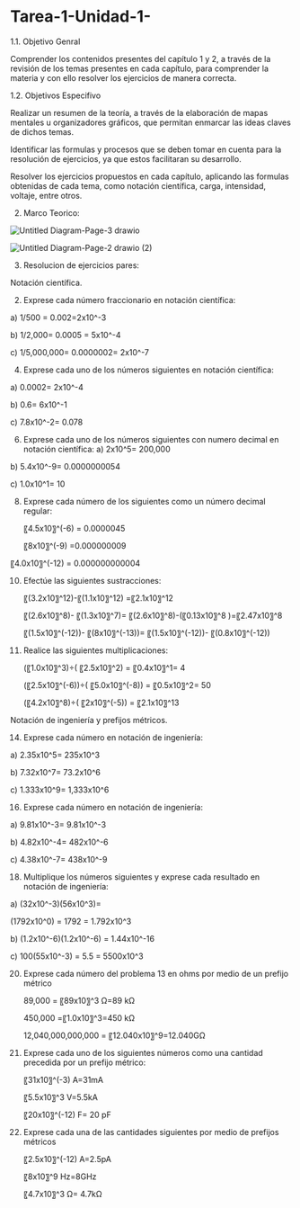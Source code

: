# Tarea-1-Unidad-1-
1.1. Objetivo Genral

Comprender los contenidos presentes del capítulo 1 y 2, a través de la revisión de los temas presentes en cada capítulo, para comprender la materia y con ello resolver los ejercicios de manera correcta.

1.2. Objetivos Especifivo

Realizar un resumen de la teoría, a través de la elaboración de mapas mentales u organizadores gráficos, que permitan enmarcar las ideas claves de dichos temas.

Identificar las formulas y procesos que se deben tomar en cuenta para la resolución de ejercicios, ya que estos facilitaran su desarrollo.

Resolver los ejercicios propuestos en cada capítulo, aplicando las formulas obtenidas de cada tema, como notación científica, carga, intensidad, voltaje, entre otros.

2. Marco  Teorico:

![Untitled Diagram-Page-3 drawio](https://user-images.githubusercontent.com/105687375/168741625-521ffa0b-071e-44b3-95c1-9f8403c69cdb.png)

![Untitled Diagram-Page-2 drawio (2)](https://user-images.githubusercontent.com/105687375/168741809-5b9319d1-310f-42bf-a57b-16d33d364687.png)


3. Resolucion de ejercicios pares:

Notación científica.

2. Exprese cada número fraccionario en notación científica:

a)	1/500 = 0.002=2x10^-3

b)	1/2,000= 0.0005 = 5x10^-4

c)	1/5,000,000= 0.0000002= 2x10^-7

4. Exprese cada uno de los números siguientes en notación científica:

a)	0.0002= 2x10^-4

b)	0.6= 6x10^-1

c)	7.8x10^-2= 0.078

6. Exprese cada uno de los números siguientes con numero decimal en notación científica:
a)	2x10^5= 200,000

b)	5.4x10^-9= 0.0000000054

c)	1.0x10^1= 10

8. Exprese cada número de los siguientes como un número decimal regular:


	〖4.5x10〗^(-6)    = 0.0000045
	
	〖8x10〗^(-9)     =0.000000009
	
〖4.0x10〗^(-12)  = 0.000000000004

10. Efectúe las siguientes sustracciones:

	〖(3.2x10〗^12)-〖(1.1x10〗^12) =〖2.1x10〗^12
	
	〖(2.6x10〗^8)- 〖(1.3x10〗^7)= 〖(2.6x10〗^8)-(〖0.13x10〗^8 )=〖2.47x10〗^8
	
	〖(1.5x10〗^(-12))- 〖(8x10〗^(-13))= 〖(1.5x10〗^(-12))- 〖(0.8x10〗^(-12))

12. Realice las siguientes multiplicaciones:

	(〖1.0x10〗^3)÷( 〖2.5x10〗^2) = 〖0.4x10〗^1= 4
	
	(〖2.5x10〗^(-6))÷( 〖5.0x10〗^(-8)) = 〖0.5x10〗^2= 50
	
	(〖4.2x10〗^8)÷( 〖2x10〗^(-5)) = 〖2.1x10〗^13
	
Notación de ingeniería y prefijos métricos.

14. Exprese cada número en notación de ingeniería:

a)	2.35x10^5= 235x10^3

b)	7.32x10^7= 73.2x10^6

c)	1.333x10^9= 1,333x10^6

16. Exprese cada número en notación de ingeniería:

a)	9.81x10^-3= 9.81x10^-3

b)	4.82x10^-4= 482x10^-6

c)	4.38x10^-7= 438x10^-9

18. Multiplique los números siguientes y exprese cada resultado en notación de ingeniería:

a)	(32x10^-3)(56x10^3)= 

(1792x10^0) = 1792 = 1.792x10^3

b)	(1.2x10^-6)(1.2x10^-6) = 1.44x10^-16

c)	100(55x10^-3) = 5.5 = 5500x10^3

20. Exprese cada número del problema 13 en ohms por medio de un prefijo métrico

	89,000 = 〖89x10〗^3 Ω=89 kΩ
	
	450,000 =〖1.0x10〗^3=450 kΩ
	
	12,040,000,000,000 = 〖12.040x10〗^9=12.040GΩ
	
22. Exprese cada uno de los siguientes números como una cantidad precedida por un prefijo métrico:

	〖31x10〗^(-3) A=31mA
	
	〖5.5x10〗^3 V=5.5kA 
	
	〖20x10〗^(-12) F= 20 pF
	
24. Exprese cada una de las cantidades siguientes por medio de prefijos métricos

	〖2.5x10〗^(-12) A=2.5pA
	
	〖8x10〗^9 Hz=8GHz
	
	〖4.7x10〗^3 Ω= 4.7kΩ
	
	
	







          




          
          
